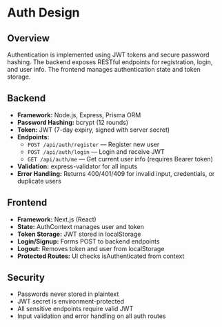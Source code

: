 # Auth Design


## Overview

Authentication is implemented using JWT tokens and secure password hashing. The backend exposes RESTful endpoints for registration, login, and user info. The frontend manages authentication state and token storage.

## Backend

- **Framework:** Node.js, Express, Prisma ORM
- **Password Hashing:** bcrypt (12 rounds)
- **Token:** JWT (7-day expiry, signed with server secret)
- **Endpoints:**
	- `POST /api/auth/register` — Register new user
	- `POST /api/auth/login` — Login and receive JWT
	- `GET /api/auth/me` — Get current user info (requires Bearer token)
- **Validation:** express-validator for all inputs
- **Error Handling:** Returns 400/401/409 for invalid input, credentials, or duplicate users

## Frontend

- **Framework:** Next.js (React)
- **State:** AuthContext manages user and token
- **Token Storage:** JWT stored in localStorage
- **Login/Signup:** Forms POST to backend endpoints
- **Logout:** Removes token and user from localStorage
- **Protected Routes:** UI checks isAuthenticated from context

## Security

- Passwords never stored in plaintext
- JWT secret is environment-protected
- All sensitive endpoints require valid JWT
- Input validation and error handling on all auth routes
